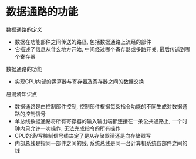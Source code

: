 # 数据通路的功能

数据通路的定义

- 数据在功能部件之间传送的路径, 包括数据通路上流经的部件
- 它描述了信息从什么地⽅开始, 中间经过哪个寄存器或多路开关, 最后传送到哪个寄存器

数据通路的功能

- 实现CPU内部的运算器与寄存器及寄存器之间的数据交换

易混淆知识点

- 数据通路是由控制部件控制, 控制部件根据每条指令功能的不同⽣成对数据通路的控制信号
- 单总线数据通路将所有寄存器的输⼊输出端都连接在⼀条公共通路上, ⼀个时钟内只允许⼀次操作, ⽆法完成指令的所有操作
- CPU的读/写控制信号线决定了是从存储器读还是向存储器写
- 内部总线是指同⼀部件之间的线, 系统总线是同⼀台计算机系统各部件之间的线
